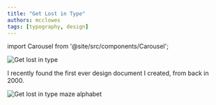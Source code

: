 ```yaml
---
title: "Get Lost in Type"
authors: mcclowes
tags: [typography, design]
---
```


import Carousel from '@site/src/components/Carousel';

![Get lost in type](/img/posts/lcc/getlost1.jpg)

<!--truncate-->

I recently found the first ever design document I created, from back in 2000.

![Get lost in type maze alphabet](/img/posts/lcc/getlost2.jpg)
